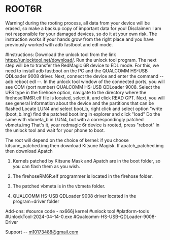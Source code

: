 # ROOT6R
Warning! during the rooting process, all data from your device will be erased, so make a backup copy of important data for you!
Disclaimer: I am not responsible for your damaged devices, so do it at your own risk. The instruction works if your hands grow from the right place and you have previously worked with adb fastboot and edl mode.

#Instructions:
Download the unlock tool from the link https://unlocktool.net/download/.
Run the unlock tool program.
The next step will be to transfer the RedMagic 6R device to EDL mode.
For this, we need to install adb fastboot on the PC and the QUALCOMM HS-USB QDLoader 9008 driver.
Next, connect the device and enter the command -- adb reboot edl --.
In the unlock tool window of the connected ports, you will see COM (port number) QUALCOMM HS-USB QDLoader 9008.
Select the UFS type in the firehose option, navigate to the directory where the firehoseRM6R.elf file is located, select it, and click READ GPT.
Next, you will see general information about the device and the partitions that can be flashed
Locate LUN4 and select boot_b, right click and select option "write (boot_b.img) find the patched boot.img in explorer and click "load"
Do the same with vbmeta_b in LUN4, but with a correspondingly patched vbmeta.img
That's it, your redmagic 6r device is rooted, press "reboot" in the unlock tool and wait for your phone to boot.

The root will depend on the choice of kernel: if you choose kitsune_patched.img then download Kitsune Magisk.
If apatch_patched.img then download Apatch

1. Kernels patched by Kitsune Mask and Apatch are in the boot folder, so you can flash them as you wish.

2. The firehoseRM6R.elf programmer is located in the firehose folder.

3. The patched vbmeta is in the vbmeta folder.

4. QUALCOMM HS-USB QDLoader 9008 driver located in the program+driver folder

Add-ons:
#source code - nx666j kernel
#unlock tool
#platform-tools
#UnlockTool-2024-04-14-0.exe
#Qualcomm-HS-USB-QDLoader-9008-Driver

Support -- m10173488@gmail.com
